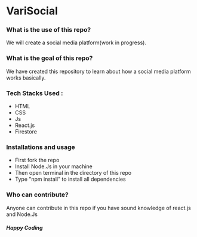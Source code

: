 # VariSocial

### What is the use of this repo?
We will create a social media platform(work in progress).

### What is the goal of this repo?
We have created this repository to learn about how a social media platform works basically.

### Tech Stacks Used :
- HTML
- CSS
- Js
- React.js
- Firestore

### Installations and usage

- First fork the repo
- Install Node.Js in your machine
- Then open terminal in the directory of this repo
- Type "npm install" to install all dependencies

### Who can contribute?
Anyone can contribute in this repo if you have sound knowledge of react.js and Node.Js

##### Happy Coding 
